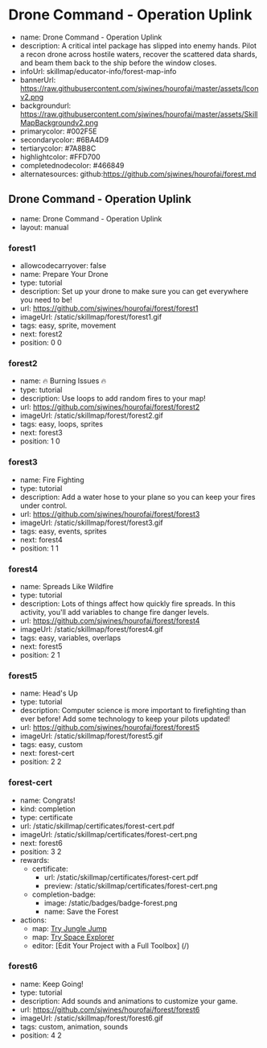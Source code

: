 # Drone Command - Operation Uplink
* name: Drone Command - Operation Uplink
* description: A critical intel package has slipped into enemy hands. Pilot a recon drone across hostile waters, recover the scattered data shards, and beam them back to the ship before the window closes.
* infoUrl: skillmap/educator-info/forest-map-info
* bannerUrl: https://raw.githubusercontent.com/sjwines/hourofai/master/assets/Iconv2.png
* backgroundurl: https://raw.githubusercontent.com/sjwines/hourofai/master/assets/SkillMapBackgroundv2.png
* primarycolor: #002F5E
* secondarycolor: #6BA4D9
* tertiarycolor: #7A8B8C
* highlightcolor: #FFD700
* completednodecolor: #466849
* alternatesources: github:https://github.com/sjwines/hourofai/forest.md

## Drone Command - Operation Uplink
* name: Drone Command - Operation Uplink
* layout: manual

### forest1
* allowcodecarryover: false
* name: Prepare Your Drone
* type: tutorial
* description: Set up your drone to make sure you can get everywhere you need to be!
* url: https://github.com/sjwines/hourofai/forest/forest1
* imageUrl: /static/skillmap/forest/forest1.gif
* tags: easy, sprite, movement
* next: forest2
* position: 0 0

### forest2
* name: 🔥 Burning Issues 🔥
* type: tutorial
* description: Use loops to add random fires to your map!
* url: https://github.com/sjwines/hourofai/forest/forest2
* imageUrl: /static/skillmap/forest/forest2.gif
* tags: easy, loops, sprites
* next: forest3
* position: 1 0

### forest3
* name: Fire Fighting
* type: tutorial
* description: Add a water hose to your plane so you can keep your fires under control.
* url: https://github.com/sjwines/hourofai/forest/forest3
* imageUrl: /static/skillmap/forest/forest3.gif
* tags: easy, events, sprites
* next: forest4
* position: 1 1

### forest4
* name: Spreads Like Wildfire
* type: tutorial
* description: Lots of things affect how quickly fire spreads. In this activity, you'll add variables to change fire danger levels.
* url: https://github.com/sjwines/hourofai/forest/forest4
* imageUrl: /static/skillmap/forest/forest4.gif
* tags: easy, variables, overlaps
* next: forest5
* position: 2 1

### forest5
* name: Head's Up
* type: tutorial
* description: Computer science is more important to firefighting than ever before! Add some technology to keep your pilots updated!
* url: https://github.com/sjwines/hourofai/forest/forest5
* imageUrl: /static/skillmap/forest/forest5.gif
* tags: easy, custom
* next: forest-cert
* position: 2 2



### forest-cert
* name: Congrats!
* kind: completion
* type: certificate
* url: /static/skillmap/certificates/forest-cert.pdf
* imageUrl: /static/skillmap/certificates/forest-cert.png
* next: forest6
* position: 3 2
* rewards:
    * certificate:
        * url: /static/skillmap/certificates/forest-cert.pdf
        * preview: /static/skillmap/certificates/forest-cert.png
    * completion-badge:
        * image: /static/badges/badge-forest.png
        * name: Save the Forest
* actions:
    * map: [Try Jungle Jump](/skillmap/jungle)
    * map: [Try Space Explorer](/skillmap/space)
    * editor: [Edit Your Project with a Full Toolbox] (/)


### forest6
* name: Keep Going!
* type: tutorial
* description: Add sounds and animations to customize your game.
* url: https://github.com/sjwines/hourofai/forest/forest6
* imageUrl: /static/skillmap/forest/forest6.gif
* tags: custom, animation, sounds
* position: 4 2
